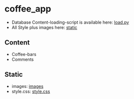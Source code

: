 # coffee_app

* Database Content-loading-script is available here: [load.py](load.py)
* All Style plus images here: [static](static)

## Content
* Coffee-bars 
* Comments

## Static 
* images: [images](static/images)
* style.css: [style.css](static/style.css) 
